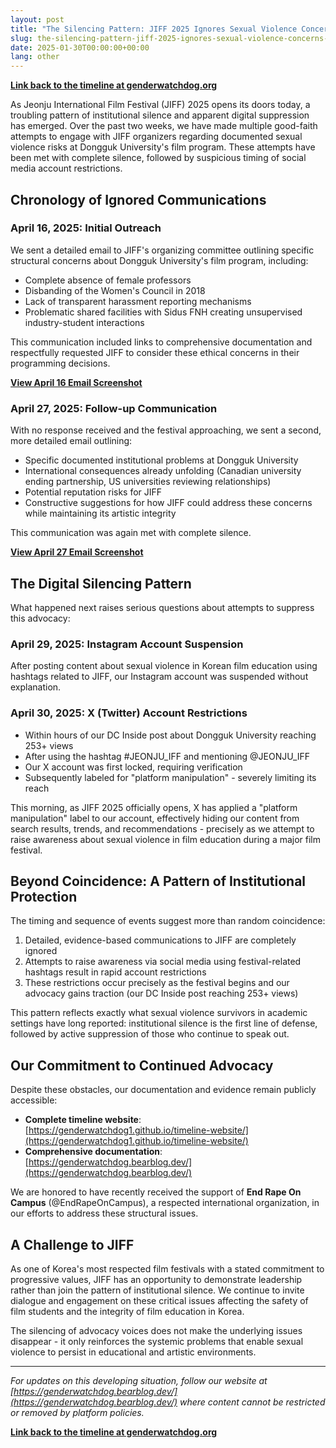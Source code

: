 ```yaml
---
layout: post
title: "The Silencing Pattern: JIFF 2025 Ignores Sexual Violence Concerns as Social Media Accounts Face Restrictions"
slug: the-silencing-pattern-jiff-2025-ignores-sexual-violence-concerns-as-social-media-accounts-face-restrictions
date: 2025-01-30T00:00:00+00:00
lang: other
---
```


**[Link back to the timeline at genderwatchdog.org](https://genderwatchdog.org/)**

As Jeonju International Film Festival (JIFF) 2025 opens its doors today, a troubling pattern of institutional silence and apparent digital suppression has emerged. Over the past two weeks, we have made multiple good-faith attempts to engage with JIFF organizers regarding documented sexual violence risks at Dongguk University's film program. These attempts have been met with complete silence, followed by suspicious timing of social media account restrictions.

## Chronology of Ignored Communications

### April 16, 2025: Initial Outreach
We sent a detailed email to JIFF's organizing committee outlining specific structural concerns about Dongguk University's film program, including:
- Complete absence of female professors
- Disbanding of the Women's Council in 2018
- Lack of transparent harassment reporting mechanisms
- Problematic shared facilities with Sidus FNH creating unsupervised industry-student interactions

This communication included links to comprehensive documentation and respectfully requested JIFF to consider these ethical concerns in their programming decisions.

**[View April 16 Email Screenshot](https://github.com/genderwatchdog1/timeline-website/blob/master/imgs/email-screenshots/04162025-jiff-email.png?raw=true)**

### April 27, 2025: Follow-up Communication
With no response received and the festival approaching, we sent a second, more detailed email outlining:
- Specific documented institutional problems at Dongguk University
- International consequences already unfolding (Canadian university ending partnership, US universities reviewing relationships)
- Potential reputation risks for JIFF
- Constructive suggestions for how JIFF could address these concerns while maintaining its artistic integrity

This communication was again met with complete silence.

**[View April 27 Email Screenshot](https://github.com/genderwatchdog1/timeline-website/blob/master/imgs/email-screenshots/04272025-jiff-email.png?raw=true)**

## The Digital Silencing Pattern

What happened next raises serious questions about attempts to suppress this advocacy:

### April 29, 2025: Instagram Account Suspension
After posting content about sexual violence in Korean film education using hashtags related to JIFF, our Instagram account was suspended without explanation.

### April 30, 2025: X (Twitter) Account Restrictions
- Within hours of our DC Inside post about Dongguk University reaching 253+ views
- After using the hashtag #JEONJU_IFF and mentioning @JEONJU_IFF
- Our X account was first locked, requiring verification
- Subsequently labeled for "platform manipulation" - severely limiting its reach

This morning, as JIFF 2025 officially opens, X has applied a "platform manipulation" label to our account, effectively hiding our content from search results, trends, and recommendations - precisely as we attempt to raise awareness about sexual violence in film education during a major film festival.

## Beyond Coincidence: A Pattern of Institutional Protection

The timing and sequence of events suggest more than random coincidence:

1. Detailed, evidence-based communications to JIFF are completely ignored
2. Attempts to raise awareness via social media using festival-related hashtags result in rapid account restrictions
3. These restrictions occur precisely as the festival begins and our advocacy gains traction (our DC Inside post reaching 253+ views)

This pattern reflects exactly what sexual violence survivors in academic settings have long reported: institutional silence is the first line of defense, followed by active suppression of those who continue to speak out.

## Our Commitment to Continued Advocacy

Despite these obstacles, our documentation and evidence remain publicly accessible:

- **Complete timeline website**: [https://genderwatchdog1.github.io/timeline-website/](https://genderwatchdog1.github.io/timeline-website/)
- **Comprehensive documentation**: [https://genderwatchdog.bearblog.dev/](https://genderwatchdog.bearblog.dev/)

We are honored to have recently received the support of **End Rape On Campus** (@EndRapeOnCampus), a respected international organization, in our efforts to address these structural issues.

## A Challenge to JIFF

As one of Korea's most respected film festivals with a stated commitment to progressive values, JIFF has an opportunity to demonstrate leadership rather than join the pattern of institutional silence. We continue to invite dialogue and engagement on these critical issues affecting the safety of film students and the integrity of film education in Korea.

The silencing of advocacy voices does not make the underlying issues disappear - it only reinforces the systemic problems that enable sexual violence to persist in educational and artistic environments.

---

*For updates on this developing situation, follow our website at [https://genderwatchdog.bearblog.dev/](https://genderwatchdog.bearblog.dev/) where content cannot be restricted or removed by platform policies.*

**[Link back to the timeline at genderwatchdog.org](https://genderwatchdog.org/)**

